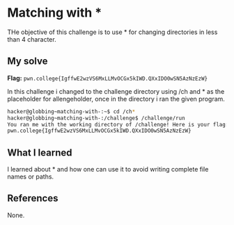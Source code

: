 # Matching with *
THe objective of this challenge is to use * for changing directories in less than 4 character.

## My solve
**Flag:** `pwn.college{IgffwE2wzVS6MxLLMvOCGx5kIWD.QXxIDO0wSN5AzNzEzW}`

In this challenge i changed to the challenge directory using /ch and * as the placeholder for allengeholder, once in the directory i ran the given program.
```bash
hacker@globbing~matching-with-:~$ cd /ch*
hacker@globbing~matching-with-:/challenge$ /challenge/run
You ran me with the working directory of /challenge! Here is your flag:
pwn.college{IgffwE2wzVS6MxLLMvOCGx5kIWD.QXxIDO0wSN5AzNzEzW}
```

## What I learned
I learned about * and how one can use it to avoid writing complete file names or paths.

## References 
None.
